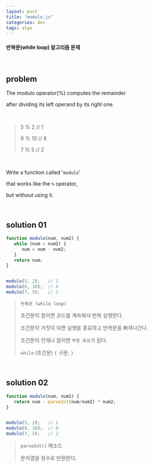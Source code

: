 ```yaml
---
layout: post
title: "modulo.js"
categories: dev
tags: algo
---
```


#### 반복문(while loop) 알고리즘 문제

<br>

## problem

The modulo operator(%) computes the remainder

after dividing its left operand by its right one.

<br>

> 5 % 2		// 1
>
> 8 % 10		// 8
>
> 7 % 5		// 2

<br>

Write a function called '`modulo`'

that works like the `%` operator,

but without using it.

<br>

## solution 01

```javascript
function modulo(num, num2) {
   while (num > num2) {
      num = num - num2;
   }
   return num;
}


modulo(5, 2);	// 1
modulo(8, 10);	// 8
modulo(7, 5);	// 2
```

> `반복문 (while loop)`
>
> 조건문이 참이면 코드를 계속해서 반복 실행한다.
>
> 조건문이 거짓이 되면 실행을 종료하고 반복문을 빠져나간다.
>
> 조건문이 언제나 참이면 `무한 루프`가 된다.
>
> `while` (조건문) `{` 구문; `}`

<br>

## solution 02

```javascript
function modulo(num, num2) {
   return num - parseInt(num/num2) * num2;
}


modulo(5, 2);	// 1
modulo(8, 10);	// 8
modulo(7, 5);	// 2
```

> `parseInt()` 메소드
>
> 문자열을 정수로 반환한다.